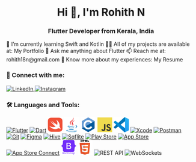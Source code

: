 <h1 align="center">Hi 👋, I'm Rohith N</h1> <h3 align="center">Flutter Developer from Kerala, India</h3>
🌱 I’m currently learning Swift and Kotlin
👨‍💻 All of my projects are available at: My Portfolio
💬 Ask me anything about Flutter
📫 Reach me at: rohith18n@gmail.com
📄 Know more about my experiences: My Resume
<h3 align="left">📱 Connect with me:</h3> <p align="left"> <a href="https://linkedin.com/in/rohith-18n" target="_blank"> <img align="center" src="https://raw.githubusercontent.com/rahuldkjain/github-profile-readme-generator/master/src/images/icons/Social/linked-in-alt.svg" alt="LinkedIn" height="30" width="40" /> </a> <a href="https://instagram.com/rohithh___n" target="_blank"> <img align="center" src="https://raw.githubusercontent.com/rahuldkjain/github-profile-readme-generator/master/src/images/icons/Social/instagram.svg" alt="Instagram" height="30" width="40" /> </a> </p>
<h3 align="left">🛠️ Languages and Tools:</h3> <p align="left"> <!-- Core Tools -->
<a href="https://flutter.dev" target="_blank"><img src="https://www.vectorlogo.zone/logos/flutterio/flutterio-icon.svg" alt="Flutter" width="40" height="40"/></a>
<a href="https://dart.dev" target="_blank"><img src="https://www.vectorlogo.zone/logos/dartlang/dartlang-icon.svg" alt="Dart" width="40" height="40"/></a>
<!-- Languages -->
<a href="https://developer.apple.com/swift/" target="_blank"><img src="https://raw.githubusercontent.com/devicons/devicon/master/icons/swift/swift-original.svg" alt="Swift" width="40" height="40"/></a>
<a href="https://www.java.com" target="_blank"><img src="https://raw.githubusercontent.com/devicons/devicon/master/icons/java/java-original.svg" alt="Java" width="40" height="40"/></a>
<a href="https://www.cprogramming.com/" target="_blank"><img src="https://raw.githubusercontent.com/devicons/devicon/master/icons/c/c-original.svg" alt="C" width="40" height="40"/></a>
<a href="https://developer.mozilla.org/en-US/docs/Web/JavaScript" target="_blank"><img src="https://raw.githubusercontent.com/devicons/devicon/master/icons/javascript/javascript-original.svg" alt="JavaScript" width="40" height="40"/></a>
<!-- Dev Tools -->
<a href="https://code.visualstudio.com/" target="_blank"><img src="https://raw.githubusercontent.com/devicons/devicon/master/icons/vscode/vscode-original.svg" alt="VS Code" width="40" height="40"/></a>
<a href="https://developer.apple.com/xcode/" target="_blank"><img src="https://upload.wikimedia.org/wikipedia/commons/1/1e/Xcode_Icon.png" alt="Xcode" width="40" height="40"/></a>
<a href="https://postman.com" target="_blank"><img src="https://www.vectorlogo.zone/logos/getpostman/getpostman-icon.svg" alt="Postman" width="40" height="40"/></a>
<a href="https://git-scm.com/" target="_blank"><img src="https://www.vectorlogo.zone/logos/git-scm/git-scm-icon.svg" alt="Git" width="40" height="40"/></a>
<a href="https://figma.com/" target="_blank"><img src="https://www.vectorlogo.zone/logos/figma/figma-icon.svg" alt="Figma" width="40" height="40"/></a>
<!-- Local Storage -->
<a href="https://pub.dev/packages/hive" target="_blank"><img src="https://cdn.jsdelivr.net/gh/devicons/devicon/icons/hive/hive-original.svg" alt="Hive" width="40" height="40"/></a>
<a href="https://pub.dev/packages/sqflite" target="_blank"><img src="https://cdn.jsdelivr.net/gh/devicons/devicon/icons/sqlite/sqlite-original.svg" alt="Sqflite" width="40" height="40"/></a>
<!-- Platforms -->
<a href="https://play.google.com/store/apps" target="_blank"><img src="https://upload.wikimedia.org/wikipedia/commons/7/78/Google_Play_Store_badge_EN.svg" alt="Play Store" width="100" /></a>
<a href="https://www.apple.com/app-store/" target="_blank"><img src="https://upload.wikimedia.org/wikipedia/commons/6/67/App_Store_%28iOS%29.svg" alt="App Store" width="40" height="40"/></a>
<a href="https://appstoreconnect.apple.com/" target="_blank"><img src="https://upload.wikimedia.org/wikipedia/commons/1/13/Apple_Developer_Logo.png" alt="App Store Connect" width="40" height="40"/></a>
<!-- Other Tools -->
<a href="https://getbootstrap.com" target="_blank"><img src="https://raw.githubusercontent.com/devicons/devicon/master/icons/bootstrap/bootstrap-plain-wordmark.svg" alt="Bootstrap" width="40" height="40"/></a>
<a href="https://www.w3.org/html/" target="_blank"><img src="https://raw.githubusercontent.com/devicons/devicon/master/icons/html5/html5-original-wordmark.svg" alt="HTML5" width="40" height="40"/></a>
<!-- APIs --> <img src="https://img.icons8.com/external-flaticons-lineal-color-flat-icons/64/null/external-rest-api-mobile-app-development-flaticons-lineal-color-flat-icons.png" alt="REST API" width="40" height="40"/> <img src="https://img.icons8.com/ios-filled/50/null/websocket.png" alt="WebSockets" width="40" height="40"/> </p>
